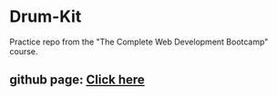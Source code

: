 # Drum-Kit
Practice repo from the "The Complete Web Development Bootcamp" course. <br>
## github page: [Click here](https://rupesh-dharme.github.io/Drum-Kit/)
